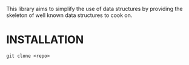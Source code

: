 This library aims to simplify the use of data structures by providing the skeleton of well known data structures to cook on.


# INSTALLATION
```
git clone <repo>

```
